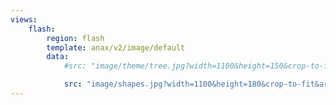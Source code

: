 ```yaml
---
views:
    flash:
        region: flash
        template: anax/v2/image/default
        data:
            #src: "image/theme/tree.jpg?width=1100&height=150&crop-to-fit&area=0,0,30,0"

            src: "image/shapes.jpg?width=1100&height=180&crop-to-fit&area=0,3,0,3"  
---
```

